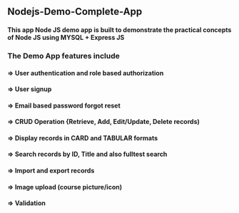 ## Nodejs-Demo-Complete-App
#### This app Node JS demo app is built to demonstrate the practical concepts of Node JS using MYSQL + Express JS

### The Demo App features include 
#### => User authentication and role based authorization
#### => User signup
#### => Email based password forgot reset
#### => CRUD Operation {Retrieve, Add, Edit/Update, Delete records)
#### => Display records in CARD and TABULAR formats
#### => Search records by ID, Title and also fulltest search
#### => Import and export records
#### => Image upload (course picture/icon)
#### => Validation
